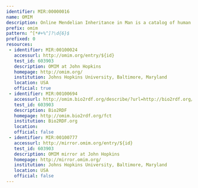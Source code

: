 ```yaml
---
identifier: MIR:00000016
name: OMIM
description: Online Mendelian Inheritance in Man is a catalog of human genes and genetic disorders.
prefix: omim
pattern: ^[*#+%^]?\d{6}$
prefixed: 0
resources:
 - identifier: MIR:00100024
   accessurl: http://omim.org/entry/${id}
   test_id: 603903
   description: OMIM at John Hopkins
   homepage: http://omim.org/
   institution: Johns Hopkins University, Baltimore, Maryland
   location: USA
   official: true
 - identifier: MIR:00100694
   accessurl: http://omim.bio2rdf.org/describe/?url=http://bio2rdf.org/omim:${id}
   test_id: 603903
   description: Bio2RDF
   homepage: http://omim.bio2rdf.org/fct
   institution: Bio2RDF.org
   location: 
   official: false
 - identifier: MIR:00100777
   accessurl: http://mirror.omim.org/entry/${id}
   test_id: 603903
   description: OMIM mirror at John Hopkins
   homepage: http://mirror.omim.org/
   institution: Johns Hopkins University, Baltimore, Maryland
   location: USA
   official: false
---
```

